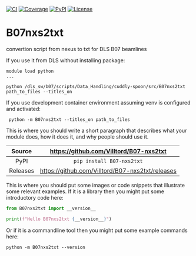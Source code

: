 [![CI](https://github.com/Villtord/B07-nxs2txt/actions/workflows/ci.yml/badge.svg)](https://github.com/Villtord/B07-nxs2txt/actions/workflows/ci.yml)
[![Coverage](https://codecov.io/gh/Villtord/B07-nxs2txt/branch/main/graph/badge.svg)](https://codecov.io/gh/Villtord/B07-nxs2txt)
[![PyPI](https://img.shields.io/pypi/v/B07-nxs2txt.svg)](https://pypi.org/project/B07-nxs2txt)
[![License](https://img.shields.io/badge/License-Apache%202.0-blue.svg)](https://www.apache.org/licenses/LICENSE-2.0)

# B07nxs2txt

convertion script from nexus to txt for DLS B07 beamlines

If you use it from DLS without installing package:

```
module load python
...

python /dls_sw/b07/scripts/Data_Handling/cuddly-spoon/src/B07nxs2txt path_to_files --titles_on
```

If you use development container environment assuming venv is configured and activated:

```
 python -m B07nxs2txt --titles_on path_to_files
```

This is where you should write a short paragraph that describes what your module does,
how it does it, and why people should use it.

Source          | <https://github.com/Villtord/B07-nxs2txt>
:---:           | :---:
PyPI            | `pip install B07-nxs2txt`
Releases        | <https://github.com/Villtord/B07-nxs2txt/releases>

This is where you should put some images or code snippets that illustrate
some relevant examples. If it is a library then you might put some
introductory code here:

```python
from B07nxs2txt import __version__

print(f"Hello B07nxs2txt {__version__}")
```

Or if it is a commandline tool then you might put some example commands here:

```
python -m B07nxs2txt --version
```
